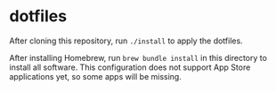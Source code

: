 # dotfiles

After cloning this repository, run `./install` to apply the dotfiles.

After installing Homebrew, run `brew bundle install` in this directory to install all software. This configuration does not support App Store applications yet, so some apps will be missing.
